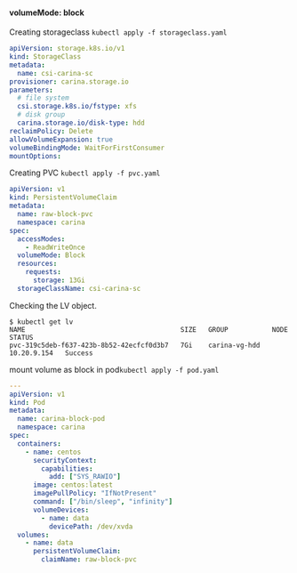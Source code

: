 #### volumeMode: block


Creating storageclass `kubectl apply -f storageclass.yaml`

```yaml
apiVersion: storage.k8s.io/v1
kind: StorageClass
metadata:
  name: csi-carina-sc
provisioner: carina.storage.io
parameters:
  # file system
  csi.storage.k8s.io/fstype: xfs
  # disk group
  carina.storage.io/disk-type: hdd
reclaimPolicy: Delete
allowVolumeExpansion: true
volumeBindingMode: WaitForFirstConsumer
mountOptions:
```


Creating PVC `kubectl apply -f pvc.yaml`

```yaml
apiVersion: v1
kind: PersistentVolumeClaim
metadata:
  name: raw-block-pvc
  namespace: carina
spec:
  accessModes:
    - ReadWriteOnce
  volumeMode: Block
  resources:
    requests:
      storage: 13Gi
  storageClassName: csi-carina-sc
```

Checking the LV object.

```shell
$ kubectl get lv
NAME                                       SIZE   GROUP           NODE          STATUS
pvc-319c5deb-f637-423b-8b52-42ecfcf0d3b7   7Gi    carina-vg-hdd   10.20.9.154   Success
```

mount volume as block in pod`kubectl apply -f pod.yaml`

```yaml
---
apiVersion: v1
kind: Pod
metadata:
  name: carina-block-pod
  namespace: carina
spec:
  containers:
    - name: centos
      securityContext:
        capabilities:
          add: ["SYS_RAWIO"]
      image: centos:latest
      imagePullPolicy: "IfNotPresent"
      command: ["/bin/sleep", "infinity"]
      volumeDevices:
        - name: data
          devicePath: /dev/xvda
  volumes:
    - name: data
      persistentVolumeClaim:
        claimName: raw-block-pvc
```